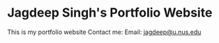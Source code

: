 # Jagdeep Singh's Portfolio Website

This is my portfolio website
Contact me:
Email: jagdeep@u.nus.edu
